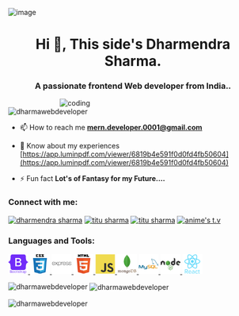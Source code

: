  ![image](https://github.com/user-attachments/assets/4c718a5a-49ba-4cd2-97ba-69e2eef5734f)
 
 <h1 align="center">Hi 👋, This side's Dharmendra Sharma.</h1>
<h3 align="center">A passionate frontend Web developer from India..</h3>

<img align="right" alt="coding" width="400" src="https://camo.githubusercontent.com/2d5fd1778db8bb1cb010748a80ae97878e832330f1da45519a4305014d57b08c/68747470733a2f2f6d69726f2e6d656469756d2e636f6d2f6d61782f313237322f312a5a53566d57476363317765454e6230536861775778772e676966">

<p align="left"> <img src="https://komarev.com/ghpvc/?username=dharmawebdeveloper&label=Profile%20views&color=0e75b6&style=flat" alt="dharmawebdeveloper" /> </p>

- 📫 How to reach me **mern.developer.0001@gmail.com**

- 📄 Know about my experiences [https://app.luminpdf.com/viewer/6819b4e591f0d0fd4fb50604](https://app.luminpdf.com/viewer/6819b4e591f0d0fd4fb50604)

- ⚡ Fun fact **Lot's of Fantasy for my Future....**

<h3 align="left">Connect with me:</h3>
<p align="left">
<a href="https://linkedin.com/in/dharmendra sharma" target="blank"><img align="center" src="https://raw.githubusercontent.com/rahuldkjain/github-profile-readme-generator/master/src/images/icons/Social/linked-in-alt.svg" alt="dharmendra sharma" height="30" width="40" /></a>
<a href="https://fb.com/titu sharma" target="blank"><img align="center" src="https://raw.githubusercontent.com/rahuldkjain/github-profile-readme-generator/master/src/images/icons/Social/facebook.svg" alt="titu sharma" height="30" width="40" /></a>
<a href="https://instagram.com/titu sharma" target="blank"><img align="center" src="https://raw.githubusercontent.com/rahuldkjain/github-profile-readme-generator/master/src/images/icons/Social/instagram.svg" alt="titu sharma" height="30" width="40" /></a>
<a href="https://www.youtube.com/c/anime's t.v" target="blank"><img align="center" src="https://raw.githubusercontent.com/rahuldkjain/github-profile-readme-generator/master/src/images/icons/Social/youtube.svg" alt="anime's t.v" height="30" width="40" /></a>
</p>

<h3 align="left">Languages and Tools:</h3>
<p align="left"> <a href="https://getbootstrap.com" target="_blank" rel="noreferrer"> <img src="https://raw.githubusercontent.com/devicons/devicon/master/icons/bootstrap/bootstrap-plain-wordmark.svg" alt="bootstrap" width="40" height="40"/> </a> <a href="https://www.w3schools.com/css/" target="_blank" rel="noreferrer"> <img src="https://raw.githubusercontent.com/devicons/devicon/master/icons/css3/css3-original-wordmark.svg" alt="css3" width="40" height="40"/> </a> <a href="https://expressjs.com" target="_blank" rel="noreferrer"> <img src="https://raw.githubusercontent.com/devicons/devicon/master/icons/express/express-original-wordmark.svg" alt="express" width="40" height="40"/> </a> <a href="https://www.w3.org/html/" target="_blank" rel="noreferrer"> <img src="https://raw.githubusercontent.com/devicons/devicon/master/icons/html5/html5-original-wordmark.svg" alt="html5" width="40" height="40"/> </a> <a href="https://developer.mozilla.org/en-US/docs/Web/JavaScript" target="_blank" rel="noreferrer"> <img src="https://raw.githubusercontent.com/devicons/devicon/master/icons/javascript/javascript-original.svg" alt="javascript" width="40" height="40"/> </a> <a href="https://www.mongodb.com/" target="_blank" rel="noreferrer"> <img src="https://raw.githubusercontent.com/devicons/devicon/master/icons/mongodb/mongodb-original-wordmark.svg" alt="mongodb" width="40" height="40"/> </a> <a href="https://www.mysql.com/" target="_blank" rel="noreferrer"> <img src="https://raw.githubusercontent.com/devicons/devicon/master/icons/mysql/mysql-original-wordmark.svg" alt="mysql" width="40" height="40"/> </a> <a href="https://nodejs.org" target="_blank" rel="noreferrer"> <img src="https://raw.githubusercontent.com/devicons/devicon/master/icons/nodejs/nodejs-original-wordmark.svg" alt="nodejs" width="40" height="40"/> </a> <a href="https://reactjs.org/" target="_blank" rel="noreferrer"> <img src="https://raw.githubusercontent.com/devicons/devicon/master/icons/react/react-original-wordmark.svg" alt="react" width="40" height="40"/> </a> </p>

<p><img align="left" src="https://github-readme-stats.vercel.app/api/top-langs?username=dharmawebdeveloper&show_icons=true&locale=en&layout=compact" alt="dharmawebdeveloper" /></p>

<p>&nbsp;<img align="center" src="https://github-readme-stats.vercel.app/api?username=dharmawebdeveloper&show_icons=true&locale=en" alt="dharmawebdeveloper" /></p>

<p><img align="center" src="https://github-readme-streak-stats.herokuapp.com/?user=dharmawebdeveloper&" alt="dharmawebdeveloper" /></p>			
